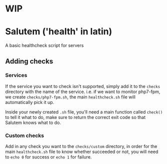 # WIP

# Salutem ('health' in latin)

A basic healthcheck script for servers

## Adding checks

### Services

If the service you want to check isn't supported, simply add it to the `checks` directory with the name of the service.
i.e. if we want to monitor php7-fpm, we create `checks/php7-fpm.sh`, the main `healthcheck.sh` file will automatically pick it up.

Inside your newly created `.sh` file, you'll need a main function called `check()` to tell it what to do, make sure
to return the correct exit code so that Salutem knows what to do.

### Custom checks

Add in any check you want to the `checks/custom` directory, in order for the main `healthcheck.sh` file to know whether succeeded or not, you will need to `echo 0` for success or `echo 1` for failure.
